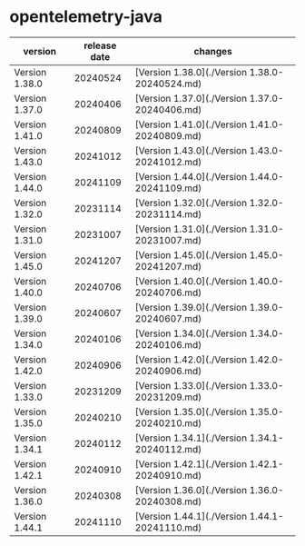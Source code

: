 # opentelemetry-java	


|version|release date|changes|
|---|---|---|
|Version 1.38.0|20240524|[Version 1.38.0](./Version 1.38.0-20240524.md)|
|Version 1.37.0|20240406|[Version 1.37.0](./Version 1.37.0-20240406.md)|
|Version 1.41.0|20240809|[Version 1.41.0](./Version 1.41.0-20240809.md)|
|Version 1.43.0|20241012|[Version 1.43.0](./Version 1.43.0-20241012.md)|
|Version 1.44.0|20241109|[Version 1.44.0](./Version 1.44.0-20241109.md)|
|Version 1.32.0|20231114|[Version 1.32.0](./Version 1.32.0-20231114.md)|
|Version 1.31.0|20231007|[Version 1.31.0](./Version 1.31.0-20231007.md)|
|Version 1.45.0|20241207|[Version 1.45.0](./Version 1.45.0-20241207.md)|
|Version 1.40.0|20240706|[Version 1.40.0](./Version 1.40.0-20240706.md)|
|Version 1.39.0|20240607|[Version 1.39.0](./Version 1.39.0-20240607.md)|
|Version 1.34.0|20240106|[Version 1.34.0](./Version 1.34.0-20240106.md)|
|Version 1.42.0|20240906|[Version 1.42.0](./Version 1.42.0-20240906.md)|
|Version 1.33.0|20231209|[Version 1.33.0](./Version 1.33.0-20231209.md)|
|Version 1.35.0|20240210|[Version 1.35.0](./Version 1.35.0-20240210.md)|
|Version 1.34.1|20240112|[Version 1.34.1](./Version 1.34.1-20240112.md)|
|Version 1.42.1|20240910|[Version 1.42.1](./Version 1.42.1-20240910.md)|
|Version 1.36.0|20240308|[Version 1.36.0](./Version 1.36.0-20240308.md)|
|Version 1.44.1|20241110|[Version 1.44.1](./Version 1.44.1-20241110.md)|
